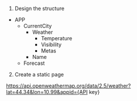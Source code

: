 1. Design the structure

- APP
  - CurrentCity
    - Weather
      - Temperature
      - Visibility
      - Metas 
    - Name
  - Forecast



2. Create a static page



https://api.openweathermap.org/data/2.5/weather?lat=44.34&lon=10.99&appid={API key}